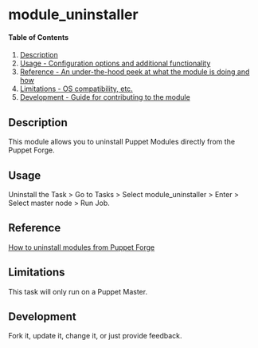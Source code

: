 
# module_uninstaller

#### Table of Contents

1. [Description](#description)
2. [Usage - Configuration options and additional functionality](#usage)
3. [Reference - An under-the-hood peek at what the module is doing and how](#reference)
5. [Limitations - OS compatibility, etc.](#limitations)
6. [Development - Guide for contributing to the module](#development)

## Description

This module allows you to uninstall Puppet Modules directly from the Puppet Forge.

## Usage

Uninstall the Task > Go to Tasks > Select module_uninstaller > Enter <modulename> > Select master node > Run Job.

## Reference

[How to uninstall modules from Puppet Forge](https://puppet.com/docs/puppet/5.3/modules_installing.html#uninstalling-modules)

## Limitations

This task will only run on a Puppet Master.

## Development

Fork it, update it, change it, or just provide feedback.